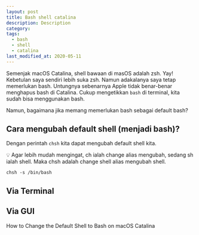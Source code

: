 ```yaml
---
layout: post
title: Bash shell catalina
description: Description
category:
tags:
  - bash
  - shell
  - catalina
last_modified_at: 2020-05-11
---
```


Semenjak macOS Catalina, shell bawaan di masOS adalah zsh. Yay! Kebetulan saya sendiri lebih suka zsh. Namun adakalanya saya tetap memerlukan bash. Untungnya sebenarnya Apple tidak benar-benar menghapus bash di Catalina. Cukup mengetikkan `bash` di terminal, kita sudah bisa menggunakan bash.

Namun, bagaimana jika memang memerlukan bash sebagai default bash?


## Cara mengubah default shell (menjadi bash)?

Dengan perintah `chsh` kita dapat mengubah default shell kita.

:bulb: Agar lebih mudah mengingat, ch ialah change alias mengubah, sedang sh ialah shell. Maka chsh adalah change shell alias mengubah shell.

```
chsh -s /bin/bash
```

## Via Terminal

## Via GUI

<amp-img src="/assets/post/shell/shell-list.png" width="900" height="678" layout="responsive" alt="AMP"></amp-img>



How to Change the Default Shell to Bash on macOS Catalina
